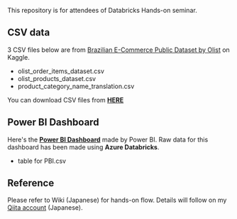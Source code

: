 This repository is for attendees of Databricks Hands-on seminar.

## CSV data
3 CSV files below are from [Brazilian E-Commerce Public Dataset by Olist](https://www.kaggle.com/olistbr/brazilian-ecommerce) on Kaggle.

- olist_order_items_dataset.csv
- olist_products_dataset.csv
- product_category_name_translation.csv

You can download CSV files from [**HERE**](https://github.com/catetin/Databricks_Handson_Seminar/archive/master.zip)

## Power BI Dashboard
Here's the [**Power BI Dashboard**](https://app.powerbi.com/view?r=eyJrIjoiOGFmOTM5NDEtNTZkMi00MmYxLWFmZDAtYzgzNWYxNjFlN2FlIiwidCI6IjYxNTc5NTU5LWNiM2EtNGZmYy1hOTVmLTkwNzYzMmJhNDRlOCJ9) made by Power BI. Raw data for this dashboard has been made using **Azure Databricks**.

- table for PBI.csv


## Reference
Please refer to Wiki (Japanese) for hands-on flow. Details will follow on my [Qiita account](https://qiita.com/Catetin0310) (Japanese).


